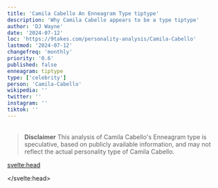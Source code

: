 ```yaml
---
title: 'Camila Cabello An Enneagram Type tiptype'
description: 'Why Camila Cabello appears to be a type tiptype'
author: 'DJ Wayne'
date: '2024-07-12'
loc: 'https://9takes.com/personality-analysis/Camila-Cabello'
lastmod: '2024-07-12'
changefreq: 'monthly'
priority: '0.6'
published: false
enneagram: tiptype
type: ['celebrity']
person: 'Camila-Cabello'
wikipedia: ''
twitter: ''
instagram: ''
tiktok: ''
---
```


<!--
    childhood and upbringing
    first big success
    style habits and quirks that relate to their personality type
    stressful moments in their life and how they handled them
    comfort- moments in their life where they are doing well and killing it
-->
<!-- // keywords:  -->

<script>
	// import  PopCard  from "$lib/components/atoms/PopCard.svelte";
import BlogPurpose from '$lib/components/blog/BlogPurpose.svelte'
</script>

<div
	style="display: flex;
    justify-content: center;
    margin: 1rem 0;
	"
>
	<!-- <PopCard
		image={`/types/tiptypes/${'Camila-Cabello'}.webp`}
		enneagramType={tiptype}
		showIcon={false}
		displayText="Camila Cabello"
		subtext=""
	/> -->
</div>

> **Disclaimer** This analysis of Camila Cabello's Enneagram type is speculative, based on publicly available information, and may not reflect the actual personality type of Camila Cabello.

<p class="firstLetter"></p>

<svelte:head>

<script type="application/ld+json">

</script>

</svelte:head>

<style lang="scss"></style>

